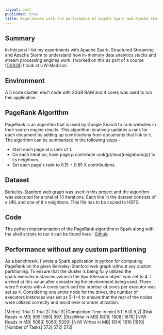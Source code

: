 ```yaml
---
layout: post
published: true
title: Experiments with the performance of Apache Spark and Apache Storm
---
```

## Summary

In this post I list my experiments with Apache Spark, Structured Streaming and Apache Storm to understand how in-memory data analytics stacks and stream processing engines work. I worked on this as part of a course ([CS838](http://pages.cs.wisc.edu/~akella/CS838/F16)) I took at UW-Madison.

## Environment

A 5 node cluster, each node with 20GB RAM and 4 cores was used to run this application.

## PageRank Algorithm 

PageRank is an algorithm that is used by Google Search to rank websites in their search engine results. This algorithm iteratively updates a rank for each document by adding up contributions from documents that link to it. The algorithm can be summarized in the following steps -
* Start each page at a rank of 1.
* On each iteration, have page p contribute rank(p)/mod(neighbors(p)) to its neighbors.
* Set each page's rank to 0.15 + 0.85 X contributions.

## Dataset

[Berkeley-Stanford web graph](https://snap.stanford.edu/data/web-BerkStan.html) was used in this project and the algorithm was executed for a total of 10 iterations. Each line in the dataset consists of a URL and one of it's neighbors. This file has to be copied to HDFS.

## Code

The python implementation of the PageRank algorithm in Spark along with the shell scripts to run it can be found here : [Github](https://github.com/ashishvshenoy/pagerank-spark)

## Performance without any custom partitioning

As a benchmark, I wrote a Spark application in python for computing PageRank on the given Berkeley-Stanford web graph without any custom partitioning.
To ensure that the cluster is being fully utilized the spark.executor.instances value in
the SparkSession object was set to 4. I arrived at this value after considering the environment being used. There were 5 nodes with 4 cores each and the number of cores per executor was set as 4. Considering one entire node for the driver, the number of executors instances was set as 5-1=4 to ensure that the rest of the nodes were utilized correctly and avoid over or under utlization.

|Metric| Trial 1| Trial 2| Trial 3|
|Completion Time in min| 5.1| 5.0| 5.2|
|Disk Reads in MB| 995| 990| 997|
|DiskWrite in MB| 1808| 1808| 1876|
|N/W Reads in MB| 5089| 5060| 5090|
|N/W Writes in MB| 1814| 1810 |1810|
|Number of Tasks| 572| 572| 572|
